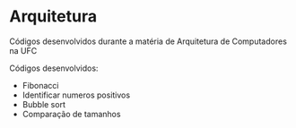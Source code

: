 # Arquitetura
Códigos desenvolvidos durante a matéria de Arquitetura de Computadores na UFC

Códigos desenvolvidos:
- Fibonacci
- Identificar numeros positivos
- Bubble sort
- Comparação de tamanhos

